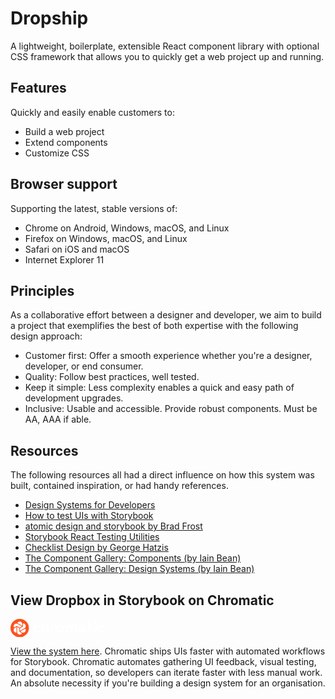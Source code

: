 # Dropship

A lightweight, boilerplate, extensible React component library with optional CSS
framework that allows you to quickly get a web project up and running.

## Features

Quickly and easily enable customers to:

- Build a web project
- Extend components
- Customize CSS

## Browser support

Supporting the latest, stable versions of:

- Chrome on Android, Windows, macOS, and Linux
- Firefox on Windows, macOS, and Linux
- Safari on iOS and macOS
- Internet Explorer 11

## Principles

As a collaborative effort between a designer and developer, we aim to build a
project that exemplifies the best of both expertise with the following design
approach:

- Customer first: Offer a smooth experience whether you're a designer,
  developer, or end consumer.
- Quality: Follow best practices, well tested.
- Keep it simple: Less complexity enables a quick and easy path of development
  upgrades.
- Inclusive: Usable and accessible. Provide robust components. Must be AA, AAA
  if able.

## Resources

The following resources all had a direct influence on how this system was built, contained inspiration, or had handy references.

- [Design Systems for Developers](https://storybook.js.org/tutorials/design-systems-for-developers/react/en/introduction/)
- [How to test UIs with Storybook](https://storybook.js.org/docs/react/writing-tests/introduction)
- [atomic design and storybook by Brad Frost](https://bradfrost.com/blog/post/atomic-design-and-storybook/)
- [Storybook React Testing Utilities](https://storybook.js.org/addons/@storybook/testing-react)
- [Checklist Design by George Hatzis](https://www.checklist.design/)
- [The Component Gallery: Components (by Iain Bean)](https://component.gallery/components/)
- [The Component Gallery: Design Systems (by Iain Bean)](https://component.gallery/design-systems/)

## View Dropbox in Storybook on Chromatic

<p><svg id="Layer_1" xmlns="http://www.w3.org/2000/svg" width="150" viewBox="0 0 429 84"><path fill="#fff" id="logotype-characters" d="M328.514 28.754c8.295 0 14.537 4.567 14.537 14.51v19.881h-8.294l.244-4.809c-2.467 3.607-5.75 5.53-10.842 5.53-6.817 0-12.406-3.125-12.406-10.661 0-6.979 5.752-10.02 13.556-10.102h9.448c0-5.373-2.465-7.617-6.899-7.617-3.57 0-5.947 1.205-7.725 2.737l-5.992-3.376-.084-.083c.053-.06.104-.123.156-.178 3.023-3.429 7.11-5.832 14.301-5.832zm6.243 22.603v-2.645h-8.872c-3.615 0-5.998 1.284-5.998 4.253 0 2.884 2.301 4.405 6.572 4.405 4.848.001 8.298-2.325 8.298-6.013zm87.602 1.429L429 56.529c-3.266 4.436-8.587 7.337-14.611 7.337-9.935 0-17.985-7.862-17.985-17.558 0-9.694 8.05-17.555 17.985-17.555 6.016 0 11.32 2.889 14.59 7.309l-6.642 3.745a10.47 10.47 0 0 0-7.948-3.625c-5.72 0-10.374 4.542-10.374 10.125 0 5.582 4.654 10.127 10.374 10.127a10.453 10.453 0 0 0 7.97-3.648zm-291.403 0l6.641 3.743c-3.266 4.436-8.587 7.337-14.611 7.337-9.935 0-17.986-7.862-17.986-17.558 0-9.694 8.05-17.555 17.986-17.555 6.015 0 11.32 2.889 14.59 7.309l-6.642 3.745a10.47 10.47 0 0 0-7.948-3.625c-5.72 0-10.374 4.542-10.374 10.125 0 5.582 4.654 10.127 10.374 10.127a10.451 10.451 0 0 0 7.97-3.648zm121.446-23.31h8.296l-.164 5.772c2.302-4.248 5.833-6.494 10.27-6.494 5.009 0 8.298 2.322 10.104 6.412 2.71-4.007 6.817-6.412 11.827-6.412 8.131 0 12.976 5.292 12.976 13.867v20.523h-8.293v-19.72c0-4.651-1.728-7.216-6.491-7.216-4.842 0-7.721 2.887-7.721 8.5v18.437h-8.293V43.424c0-4.651-1.646-7.216-6.41-7.216-4.93 0-7.804 2.887-7.804 8.5v18.437h-8.296V29.476zM143.595 10h8.294v25.407c2.22-4.167 6.328-6.653 11.506-6.653 7.634 0 12.894 5.292 12.894 14.432v19.959h-8.3V43.826c0-4.811-2.297-7.618-7.147-7.618-5.42 0-8.953 3.208-8.953 8.66v18.276h-8.294V10zm84.235 18.754c9.939 0 17.988 7.86 17.988 17.555s-8.049 17.558-17.988 17.558c-9.932 0-17.986-7.862-17.986-17.558 0-9.695 8.054-17.555 17.986-17.555zm0 7.43c-5.717 0-10.373 4.541-10.373 10.125 0 5.582 4.656 10.127 10.373 10.127 5.727 0 10.381-4.545 10.381-10.127 0-5.584-4.654-10.126-10.381-10.125zm-43.295-6.708h8.3l-.085 6.331c2.305-5.29 6.245-6.974 10.024-6.974 1.768 0 3.16.29 4.345.78.467.19 1.443.648 2.393 1.342 0 0-1.15 1.396-2.161 3.094-1.016 1.7-1.702 3.522-1.702 3.522-1.314-.64-2.63-1.124-4.517-1.124-4.929 0-8.297 2.806-8.297 10.344v16.354h-8.3V29.476zm196.257 33.719V29.476h8.392v33.719h-8.392zm-1.315-46.804c0-3.05 2.549-5.3 5.51-5.3 2.963 0 5.514 2.25 5.514 5.3 0 3.21-2.551 5.378-5.514 5.378-2.962 0-5.51-2.167-5.51-5.378zm-24.734 35.406V36.3h-5.183v-6.824h5.183V10h8.309v19.477h9.214V36.3h-9.214v15.655c0 3.855 1.317 4.98 3.455 4.98 1.976 0 3.209-.885 4.113-1.607l3.95 5.459c-1.73 1.607-4.444 3.213-8.887 3.213-6.497 0-10.941-3.212-10.94-12.203z"></path><circle fill="#FC521F" cx="42" cy="42" r="42"></circle><path fill="#FFF" d="M51.87 61.316l-6.674-3.852 20.078-11.581c.77-.444 1.495-.954 2.17-1.522 2.61 3.716 2.866 8.609.54 12.639a11.846 11.846 0 0 1-10.23 5.895c-2.057 0-4.09-.545-5.884-1.58v.001zm-1.608 2.782c.77.445 1.574.819 2.405 1.12C50.75 69.332 46.638 72 41.98 72c-6.502 0-11.795-5.287-11.795-11.785V37.051l10.187 5.879v14.535c0 .574.307 1.104.804 1.391l9.086 5.242zm-24.025-1.205a11.84 11.84 0 0 1-10.225-5.891 11.699 11.699 0 0 1-1.176-8.943 11.706 11.706 0 0 1 5.495-7.158l6.672-3.85.001 23.16c0 .889.076 1.77.231 2.643-.332.026-.666.039-.998.039zM52.2 34.268l-10.184 5.875-12.6-7.267a1.612 1.612 0 0 0-1.607 0l-9.086 5.241c-.77.443-1.496.95-2.172 1.521-2.608-3.715-2.863-8.609-.539-12.639a11.845 11.845 0 0 1 10.229-5.896c2.055 0 4.09.548 5.884 1.582L52.2 34.268zM41.98 12c6.505 0 11.795 5.287 11.795 11.788v7.7l-20.072-11.58a14.966 14.966 0 0 0-2.408-1.122C33.211 14.669 37.325 12 41.98 12zm26.003 15.003c3.25 5.629 1.314 12.851-4.319 16.101l-20.075 11.58V42.932l12.599-7.269c.498-.287.805-.817.805-1.391V23.788c0-.885-.08-1.767-.232-2.636a11.842 11.842 0 0 1 11.222 5.851z"></path></svg></p>

[View the system here](https://www.chromatic.com/library?appId=631f78fcd3892fd3ecc244d2&branch=main).
Chromatic ships UIs faster with automated workflows for Storybook. Chromatic
automates gathering UI feedback, visual testing, and documentation, so
developers can iterate faster with less manual work. An absolute necessity if
you're building a design system for an organisation.
